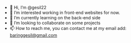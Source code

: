 - 👋 Hi, I’m @gesil22
- 👀 I’m interested working in front-end websites for now.
- 🌱 I’m currently learning on the back-end side
- 💞️ I’m looking to collaborate on some projects
- 📫 How to reach me, you can contact me at my email add: baringgesil@gmail.com

<!---
gesil22/gesil22 is a ✨ special ✨ repository because its `README.md` (this file) appears on your GitHub profile.
You can click the Preview link to take a look at your changes.
--->
